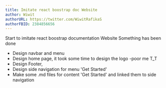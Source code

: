 ```yaml
---
title: Imitate react boostrap doc Website
author: Wiwit 
authorURL: https://twitter.com/WiwitRafikaS
authorFBID: 2384856656
---
```


Start to imitate react boostrap documentation Website
Something has been done
* Design navbar and menu
* Design home page, it took some time to design the logo -poor me T_T
* Design Footer, 
* Design side navigation for menu 'Get Started'
* Make some .md files for content 'Get Started' and linked them to side navigation
